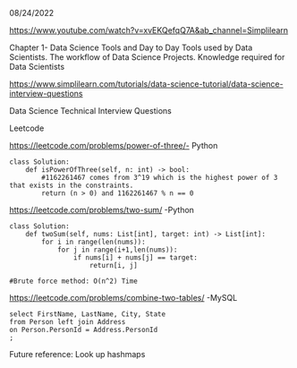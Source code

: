 08/24/2022

https://www.youtube.com/watch?v=xvEKQefqQ7A&ab_channel=Simplilearn

Chapter 1- Data Science Tools and Day to Day
Tools used by Data Scientists. The workflow of Data Science Projects. Knowledge required for Data Scientists

https://www.simplilearn.com/tutorials/data-science-tutorial/data-science-interview-questions

Data Science Technical Interview Questions

Leetcode

https://leetcode.com/problems/power-of-three/- Python

```
class Solution:
    def isPowerOfThree(self, n: int) -> bool:
        #1162261467 comes from 3^19 which is the highest power of 3 that exists in the constraints.
        return (n > 0) and 1162261467 % n == 0
```

https://leetcode.com/problems/two-sum/ -Python

```
class Solution:
    def twoSum(self, nums: List[int], target: int) -> List[int]:
        for i in range(len(nums)):
            for j in range(i+1,len(nums)):
                if nums[i] + nums[j] == target:
                    return[i, j]

#Brute force method: O(n^2) Time
```

https://leetcode.com/problems/combine-two-tables/ -MySQL

```
select FirstName, LastName, City, State
from Person left join Address
on Person.PersonId = Address.PersonId
;
```
Future reference: Look up hashmaps
